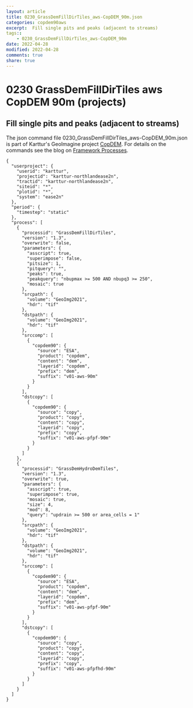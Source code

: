 ```yaml
---
layout: article
title: 0230_GrassDemFillDirTiles_aws-CopDEM_90m.json
categories: copdem90aws
excerpt:  Fill single pits and peaks (adjacent to streams)
tags:: 
    - 0230_GrassDemFillDirTiles_aws-CopDEM_90m
date: 2022-04-28
modified: 2022-04-28
comments: true
share: true
---
```


# 0230 GrassDemFillDirTiles aws CopDEM 90m (projects)

##  Fill single pits and peaks (adjacent to streams)

The json command file <span class='file'>0230_GrassDemFillDirTiles_aws-CopDEM_90m.json</span> is part of Karttur's GeoImagine project [<span class='project'>CopDEM</span>](https://karttur.github.io/geoimagine03-proj-copdem/index.html). For details on the commands see the blog on [Framework Processes](https://karttur.github.io/geoimagine03-docs-procpack/).

```
{
  "userproject": {
    "userid": "karttur",
    "projectid": "karttur-northlandease2n",
    "tractid": "karttur-northlandease2n",
    "siteid": "*",
    "plotid": "*",
    "system": "ease2n"
  },
  "period": {
    "timestep": "static"
  },
  "process": [
    {
      "processid": "GrassDemFillDirTiles",
      "version": "1.3",
      "overwrite": false,
      "parameters": {
        "asscript": true,
        "superimpose": false,
        "pitsize": 1,
        "pitquery": "",
        "peaks": true,
        "peakquery": "nbupmax >= 500 AND nbupq3 >= 250",
        "mosaic": true
      },
      "srcpath": {
        "volume": "GeoImg2021",
        "hdr": "tif"
      },
      "dstpath": {
        "volume": "GeoImg2021",
        "hdr": "tif"
      },
      "srccomp": [
        {
          "copdem90": {
            "source": "ESA",
            "product": "copdem",
            "content": "dem",
            "layerid": "copdem",
            "prefix": "dem",
            "suffix": "v01-aws-90m"
          }
        }
      ],
      "dstcopy": [
        {
          "copdem90": {
            "source": "copy",
            "product": "copy",
            "content": "copy",
            "layerid": "copy",
            "prefix": "copy",
            "suffix": "v01-aws-pfpf-90m"
          }
        }
      ]
    },
    {
      "processid": "GrassDemHydroDemTiles",
      "version": "1.3",
      "overwrite": true,
      "parameters": {
        "asscript": true,
        "superimpose": true,
        "mosaic": true,
        "size": 4,
        "mod": 8,
        "query": "updrain >= 500 or area_cells = 1"
      },
      "srcpath": {
        "volume": "GeoImg2021",
        "hdr": "tif"
      },
      "dstpath": {
        "volume": "GeoImg2021",
        "hdr": "tif"
      },
      "srccomp": [
        {
          "copdem90": {
            "source": "ESA",
            "product": "copdem",
            "content": "dem",
            "layerid": "copdem",
            "prefix": "dem",
            "suffix": "v01-aws-pfpf-90m"
          }
        }
      ],
      "dstcopy": [
        {
          "copdem90": {
            "source": "copy",
            "product": "copy",
            "content": "copy",
            "layerid": "copy",
            "prefix": "copy",
            "suffix": "v01-aws-pfpfhd-90m"
          }
        }
      ]
    }
  ]
}
```
